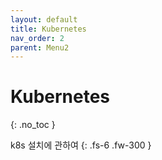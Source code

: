 ```yaml
---
layout: default
title: Kubernetes
nav_order: 2
parent: Menu2
---
```


# Kubernetes
{: .no_toc }

k8s 설치에 관하여
{: .fs-6 .fw-300 }
